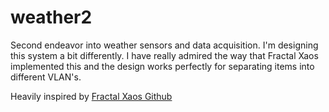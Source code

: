 # weather2
Second endeavor into weather sensors and data acquisition. I'm designing this system a bit differently. I have really admired the way that Fractal Xaos implemented this and the design works perfectly for separating items into different VLAN's.

Heavily inspired by [Fractal Xaos Github](https://github.com/fractalxaos/weather)
